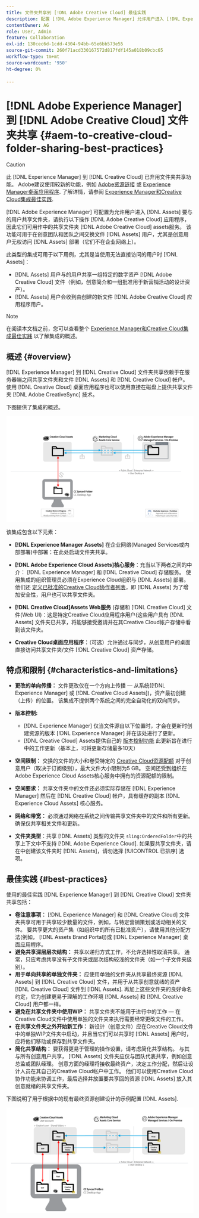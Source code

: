 ```yaml
---
title: 文件夹共享到 [!DNL Adobe Creative Cloud] 最佳实践
description: 配置 [!DNL Adobe Experience Manager] 允许用户进入 [!DNL Experience Manager Assets] 以与Adobe Creative Cloud用户交换文件夹。
contentOwner: AG
role: User, Admin
feature: Collaboration
exl-id: 130cec6d-1cdd-4304-94bb-65e6bb573e55
source-git-commit: 260f71acd330167572d817fdf145a018b09cbc65
workflow-type: tm+mt
source-wordcount: '950'
ht-degree: 0%

---
```


# [!DNL Adobe Experience Manager] 到 [!DNL Adobe Creative Cloud] 文件夹共享 {#aem-to-creative-cloud-folder-sharing-best-practices}

>[!CAUTION]
>
>此 [!DNL Experience Manager] 到 [!DNL Creative Cloud] 已弃用文件夹共享功能。 Adobe建议使用较新的功能，例如 [Adobe资源链接](https://helpx.adobe.com/cn/enterprise/using/adobe-asset-link.html) 或 [Experience Manager桌面应用程序](https://experienceleague.adobe.com/docs/experience-manager-desktop-app/using/using.html). 了解详情，请参阅 [Experience Manager和Creative Cloud集成最佳实践](/help/assets/aem-cc-integration-best-practices.md).

[!DNL Adobe Experience Manager] 可配置为允许用户进入 [!DNL Assets] 要与的用户共享文件夹，请执行以下操作 [!DNL Adobe Creative Cloud] 应用程序，因此它们可用作中的共享文件夹 [!DNL Adobe Creative Cloud] assets服务。 该功能可用于在创意团队和团队之间交换文件 [!DNL Assets] 用户，尤其是创意用户无权访问 [!DNL Assets] 部署（它们不在企业网络上）。

此类型的集成可用于以下用例，尤其是当使用无法直接访问的用户时 [!DNL Assets]：

* [!DNL Assets] 用户与的用户共享一组特定的数字资产 [!DNL Adobe Creative Cloud] 文件（例如，创意简介和一组批准用于新营销活动的设计资产）。
* [!DNL Assets] 用户会收到由创建的新文件 [!DNL Adobe Creative Cloud] 应用程序用户。

>[!NOTE]
>
>在阅读本文档之前，您可以查看整个 [Experience Manager和Creative Cloud集成最佳实践](/help/assets/aem-cc-integration-best-practices.md) 以了解集成的概述。

## 概述 {#overview}

[!DNL Experience Manager] 到 [!DNL Creative Cloud] 文件夹共享依赖于在服务器端之间共享文件夹和文件 [!DNL Assets] 和 [!DNL Creative Cloud] 帐户。 使用 [!DNL Creative Cloud] 桌面应用程序也可以使用直接在磁盘上提供共享文件夹 [!DNL Adobe CreativeSync] 技术。

下图提供了集成的概述。

![chlimage_1-179](assets/chlimage_1-406.png)

该集成包含以下元素：

* **[!DNL Experience Manager Assets]** 在企业网络(Managed Services或内部部署)中部署：在此处启动文件夹共享。
* **[!DNL Adobe Experience Cloud Assets]核心服务**：充当以下两者之间的中介： [!DNL Experience Manager] 和 [!DNL Creative Cloud] 存储服务。 使用集成的组织管理员必须在Experience Cloud组织与 [!DNL Assets] 部署。 他们还 [定义已批准的Creative Cloud协作者列表](https://experienceleague.adobe.com/docs/core-services/interface/services/assets/t-admin-add-cc-user.html)，即 [!DNL Assets] 为了增加安全性，用户也可以共享文件夹。

* **[!DNL Creative Cloud]Assets Web服务** (存储和 [!DNL Creative Cloud] 文件(Web UI)：这是特定Creative Cloud应用程序用户(这些用户具有 [!DNL Assets] 文件夹已共享，将能够接受邀请并在其Creative Cloud帐户存储中看到该文件夹。
* **Creative Cloud桌面应用程序**：（可选）允许通过与同步，从创意用户的桌面直接访问共享文件夹/文件 [!DNL Creative Cloud] 资产存储。

## 特点和限制 {#characteristics-and-limitations}

* **更改的单向传播：** 文件更改仅在一个方向上传播 — 从系统([!DNL Experience Manager] 或 [!DNL Creative Cloud Assets])，资产最初创建（上传）的位置。 该集成不提供两个系统之间的完全自动化的双向同步。
* **版本控制:**

   * [!DNL Experience Manager] 仅当文件源自以下位置时，才会在更新时创建资源的版本 [!DNL Experience Manager] 并在该处进行了更新。
   * [!DNL Creative Cloud] Assets提供自己的 [版本控制功能](https://helpx.adobe.com/creative-cloud/help/versioning-faq.html) 此更新旨在进行中的工作更新（基本上，可将更新存储最多10天）

* **空间限制：** 交换的文件的大小和卷受特定的 [Creative Cloud资源配额](https://helpx.adobe.com/creative-cloud/kb/file-storage-quota.html) 对于创意用户（取决于订阅级别），最大文件大小限制为5 GB。 空间还受到组织在Adobe Experience Cloud Assets核心服务中拥有的资源配额的限制。

* **空间要求：** 共享文件夹中的文件还必须实际存储在 [!DNL Experience Manager] 然后在 [!DNL Creative Cloud] 帐户，具有缓存的副本 [!DNL Experience Cloud Assets] 核心服务。
* **网络和带宽：** 必须通过网络在系统之间传输共享文件夹中的文件和所有更新。 确保仅共享相关文件和更新。
* **文件夹类型**：共享 [!DNL Assets] 类型的文件夹 `sling:OrderedFolder`中的共享上下文中不支持 [!DNL Adobe Experience Cloud]. 如果要共享文件夹，请在中创建该文件夹时 [!DNL Assets]，请勿选择 [!UICONTROL 已排序] 选项。

## 最佳实践 {#best-practices}

使用的最佳实践 [!DNL Experience Manager] 到 [!DNL Creative Cloud] 文件夹共享包括：

* **卷注意事项：** [!DNL Experience Manager] 和 [!DNL Creative Cloud] 文件夹共享可用于共享较少数量的文件，例如，与特定营销策划或活动相关的文件。 要共享更大的资产集（如组织中的所有已批准资产），请使用其他分配方法(例如， [!DNL Assets Brand Portal])或 [!DNL Experience Manager] 桌面应用程序。
* **避免共享深层层次结构：** 共享以递归方式工作，不允许选择性取消共享。 通常，只应考虑共享没有子文件夹或层次结构较浅的文件夹（如一个子文件夹级别）。
* **用于单向共享的单独文件夹：** 应使用单独的文件夹从共享最终资源 [!DNL Assets] 到 [!DNL Creative Cloud] 文件，并用于从共享创意就绪的资产 [!DNL Creative Cloud] 文件到 [!DNL Assets]. 再加上这些文件夹的良好命名约定，它为创建更易于理解的工作环境 [!DNL Assets] 和 [!DNL Creative Cloud] 用户都一样。
* **避免在共享文件夹中使用WIP：** 共享文件夹不能用于进行中的工作 — 在Creative Cloud文件中使用单独的文件夹来执行需要经常更改文件的工作。
* **在共享文件夹之外开始新工作：** 新设计（创意文件）应在Creative Cloud文件中的单独WIP文件夹中启动，并且当它们可以共享时 [!DNL Assets] 用户时，应将他们移动或保存到共享文件夹。
* **简化共享结构：** 要获得更易于管理的操作设置，请考虑简化共享结构。 与其与所有创意用户共享， [!DNL Assets] 文件夹应仅与团队代表共享，例如创意总监或团队经理。 创意方面的经理将接收最终资产，决定工作分配，然后让设计人员在其自己的Creative Cloud帐户中工作。 他们可以使用Creative Cloud协作功能来协调工作，最后选择并放置要共享回的资源 [!DNL Assets] 放入其创意就绪的共享文件夹。

下图说明了用于根据中的现有最终资源创建设计的示例配置 [!DNL Assets].

![chlimage_1-180](assets/chlimage_1-407.png)
